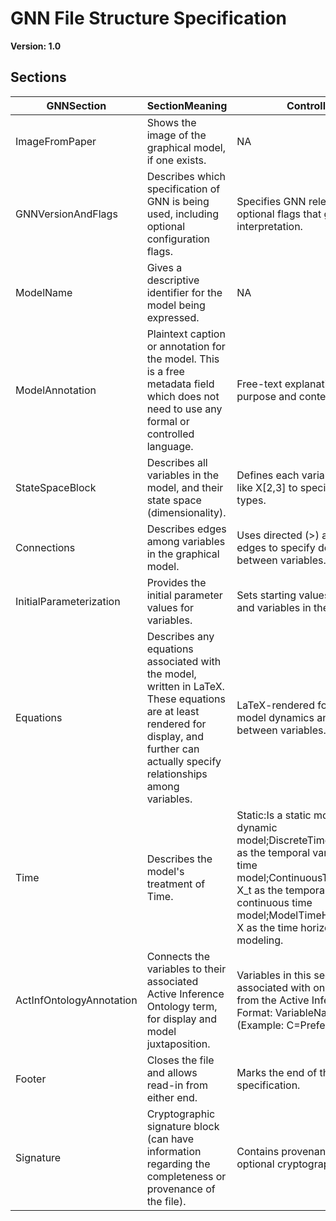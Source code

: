 # GNN File Structure Specification
**Version: 1.0**

## Sections

| GNNSection | SectionMeaning | ControlledTerms |
|------------|----------------|-----------------|
| ImageFromPaper | Shows the image of the graphical model, if one exists. | NA |
| GNNVersionAndFlags | Describes which specification of GNN is being used, including optional configuration flags. | Specifies GNN release version and optional flags that govern the file's interpretation. |
| ModelName | Gives a descriptive identifier for the model being expressed. | NA |
| ModelAnnotation | Plaintext caption or annotation for the model. This is a free metadata field which does not need to use any formal or controlled language. | Free-text explanation of the model's purpose and context. |
| StateSpaceBlock | Describes all variables in the model, and their state space (dimensionality). | Defines each variable using syntax like X[2,3] to specify dimensions and types. |
| Connections | Describes edges among variables in the graphical model. | Uses directed (>) and undirected (-) edges to specify dependencies between variables. |
| InitialParameterization | Provides the initial parameter values for variables. | Sets starting values for all parameters and variables in the model. |
| Equations | Describes any equations associated with the model, written in LaTeX. These equations are at least rendered for display, and further can actually specify relationships among variables. | LaTeX-rendered formulas defining model dynamics and relationships between variables. |
| Time | Describes the model's treatment of Time. | Static:Is a static model;Dynamic:Is a dynamic model;DiscreteTime=X_t:Specifies X_t as the temporal variable in a discrete time model;ContinuousTime=X_t:Specifies X_t as the temporal variable in a continuous time model;ModelTimeHorizon=X:Specifies X as the time horizon for finite-time modeling. |
| ActInfOntologyAnnotation | Connects the variables to their associated Active Inference Ontology term, for display and model juxtaposition. | Variables in this section are associated with one or more terms from the Active Inference Ontology. Format: VariableName=OntologyTerm (Example: C=Preference) |
| Footer | Closes the file and allows read-in from either end. | Marks the end of the GNN specification. |
| Signature | Cryptographic signature block (can have information regarding the completeness or provenance of the file). | Contains provenance information and optional cryptographic verification. |